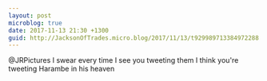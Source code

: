 ```yaml
---
layout: post
microblog: true
date: 2017-11-13 21:30 +1300
guid: http://JacksonOfTrades.micro.blog/2017/11/13/t929989713384972288.html
---
```

@JRPictures I swear every time I see you tweeting them I think you're tweeting Harambe in his heaven
